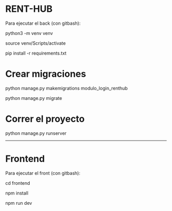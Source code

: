 # RENT-HUB

Para ejecutar el back (con gitbash):

python3 -m venv venv

source venv/Scripts/activate

pip install -r requirements.txt


# Crear migraciones

python manage.py makemigrations modulo_login_renthub

python manage.py migrate

# Correr el proyecto

python manage.py runserver

--------------------------------------------------------------

# Frontend

Para ejecutar el front (con gitbash):

cd frontend

npm install

npm run dev